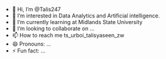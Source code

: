- 👋 Hi, I’m @Talis247
- 👀 I’m interested in Data Analytics and Artificial intelligence.
- 🌱 I’m currently learning at Midlands State University
- 💞️ I’m looking to collaborate on ...
- 📫 How to reach me ts_urboi_talisyaseen_zw
- 😄 Pronouns: ...
- ⚡ Fun fact: ...

<!---
Talis247/Talis247 is a ✨ special ✨ repository because its `README.md` (this file) appears on your GitHub profile.
You can click the Preview link to take a look at your changes.
--->
